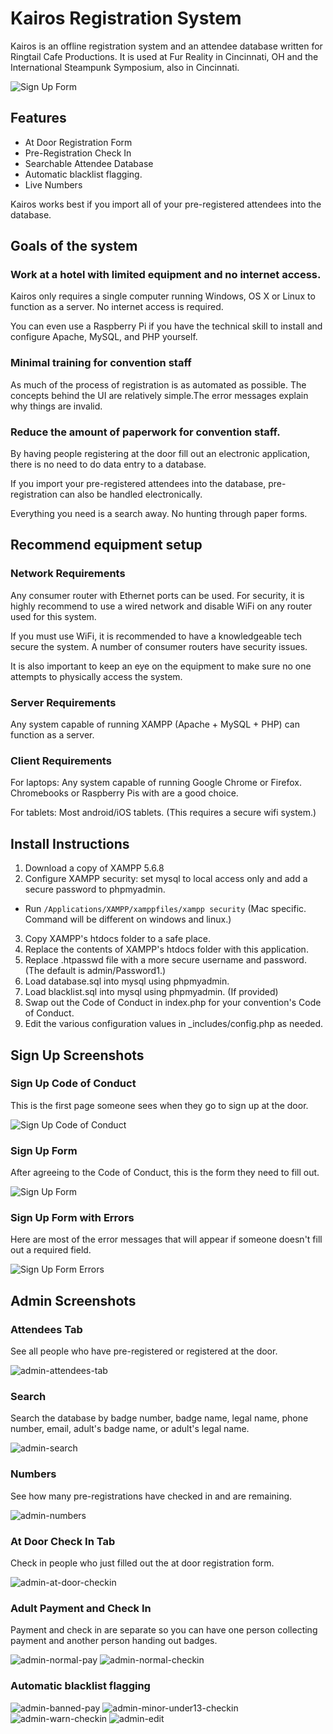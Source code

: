 # Kairos Registration System

Kairos is an offline registration system and an attendee database written for Ringtail Cafe Productions. It is used at Fur Reality in Cincinnati, OH and the International Steampunk Symposium, also in Cincinnati. 


![Sign Up Form](/screenshots/signup-form.png?raw=true "Sign Up Form")

## Features

* At Door Registration Form
* Pre-Registration Check In 
* Searchable Attendee Database
* Automatic blacklist flagging.
* Live Numbers

Kairos works best if you import all of your pre-registered attendees into the database.

## Goals of the system

### Work at a hotel with limited equipment and no internet access. 

Kairos only requires a single computer running Windows, OS X or Linux to function as a server. No internet access is required. 

You can even use a Raspberry Pi if you have the technical skill to install and configure Apache, MySQL, and PHP yourself. 

### Minimal training for convention staff

As much of the process of registration is as automated as possible. The concepts behind the UI are relatively simple.The error messages explain why things are invalid. 

### Reduce the amount of paperwork for convention staff. 

By having people registering at the door fill out an electronic application, there is no need to do data entry to a database. 

If you import your pre-registered attendees into the database, pre-registration can also be handled electronically. 

Everything you need is a search away. No hunting through paper forms.

## Recommend equipment setup

### Network Requirements

Any consumer router with Ethernet ports can be used. For security, it is highly recommend to use a wired network and disable WiFi on any router used for this system. 

If you must use WiFi, it is recommended to have a knowledgeable tech secure the system. A number of consumer routers have security issues.

It is also important to keep an eye on the equipment to make sure no one attempts to physically access the system. 

### Server Requirements

Any system capable of running XAMPP (Apache + MySQL + PHP) can function as a server. 

### Client Requirements

For laptops: Any system capable of running Google Chrome or Firefox. Chromebooks or Raspberry Pis with are a good choice. 

For tablets: Most android/iOS tablets. (This requires a secure wifi system.)

## Install Instructions

1. Download a copy of XAMPP 5.6.8 
2. Configure XAMPP security: set mysql to local access only and add a secure password to phpmyadmin.
  * Run `/Applications/XAMPP/xamppfiles/xampp security` (Mac specific. Command will be different on windows and linux.)
3. Copy XAMPP's htdocs folder to a safe place.
4. Replace the contents of XAMPP's htdocs folder with this application.
5. Replace .htpasswd file with a more secure username and password. (The default is admin/Password1.)
5. Load database.sql into mysql using phpmyadmin.
6. Load blacklist.sql into mysql using phpmyadmin. (If provided)
7. Swap out the Code of Conduct in index.php for your convention's Code of Conduct. 
8. Edit the various configuration values in _includes/config.php as needed. 

## Sign Up Screenshots

### Sign Up Code of Conduct

This is the first page someone sees when they go to sign up at the door. 

![Sign Up Code of Conduct](/screenshots/signup-codeofconduct.png?raw=true "Sign Up Code of Conduct")

### Sign Up Form

After agreeing to the Code of Conduct, this is the form they need to fill out. 

![Sign Up Form](/screenshots/signup-form.png?raw=true "Sign Up Form")

### Sign Up Form with Errors

Here are most of the error messages that will appear if someone doesn't fill out a required field.

![Sign Up Form Errors](/screenshots/signup-form-errors.png?raw=true "Sign Up Form Errors")


## Admin Screenshots

### Attendees Tab

See all people who have pre-registered or registered at the door. 

![admin-attendees-tab](/screenshots/admin-attendees-tab.png?raw=true "admin-attendees-tab")

### Search 

Search the database by badge number, badge name, legal name, phone number, email, adult's badge name, or adult's legal name. 

![admin-search](/screenshots/admin-search.png?raw=true "admin-search")

### Numbers

See how many pre-registrations have checked in and are remaining. 

![admin-numbers](/screenshots/admin-numbers.png?raw=true "admin-numbers")

### At Door Check In Tab

Check in people who just filled out the at door registration form. 

![admin-at-door-checkin](/screenshots/admin-at-door-checkin.png?raw=true "admin-at-door-checkin")

### Adult Payment and Check In

Payment and check in are separate so you can have one person collecting payment and another person handing out badges. 

![admin-normal-pay](/screenshots/admin-normal-pay.png?raw=true "admin-normal-pay")
![admin-normal-checkin](/screenshots/admin-normal-checkin.png?raw=true "admin-normal-checkin")

### Automatic blacklist flagging

![admin-banned-pay](/screenshots/admin-banned-pay.png?raw=true "admin-banned-pay")
![admin-minor-under13-checkin](/screenshots/admin-minor-under13-checkin.png?raw=true "admin-minor-under13-checkin")
![admin-warn-checkin](/screenshots/admin-warn-checkin.png?raw=true "admin-warn-checkin")
![admin-edit](/screenshots/admin-edit.png?raw=true "admin-edit")

